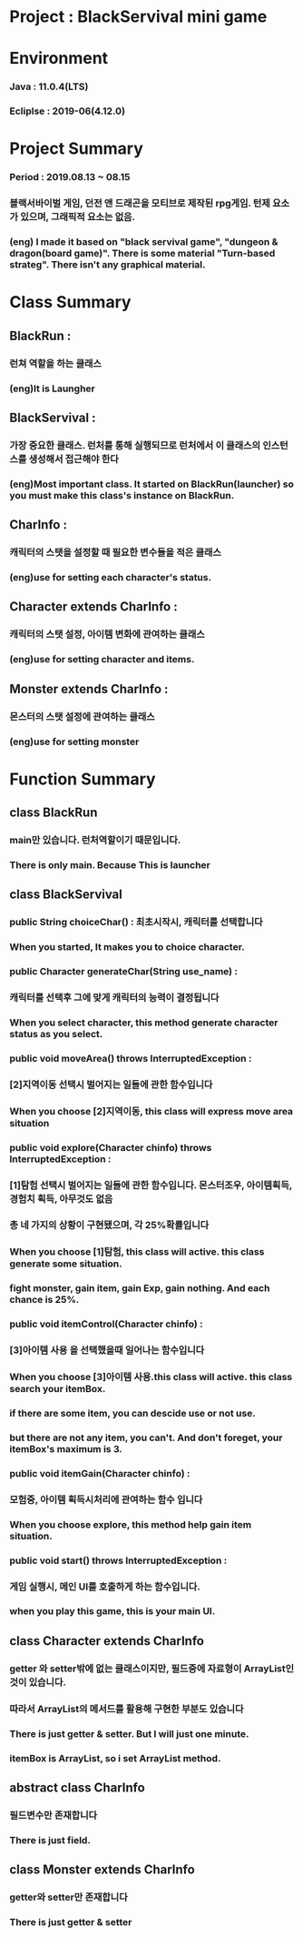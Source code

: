 # Project : BlackServival mini game

# Environment
### Java : 11.0.4(LTS)
### Ecliplse : 2019-06(4.12.0)

# Project Summary
### Period : 2019.08.13 ~ 08.15
### 블랙서바이벌 게임, 던전 앤 드래곤을 모티브로 제작된 rpg게임. 턴제 요소가 있으며, 그래픽적 요소는 없음.
### (eng) I made it based on "black servival game", "dungeon & dragon(board game)". There is some material "Turn-based strateg". There isn't any graphical material.

# Class Summary

## BlackRun : 
### 런쳐 역할을 하는 클래스
### (eng)It is Laungher

## BlackServival : 
### 가장 중요한 클래스. 런처를 통해 실행되므로 런처에서 이 클래스의 인스턴스를 생성해서 접근해야 한다
### (eng)Most important class. It started on BlackRun(launcher) so you must make this class's instance on BlackRun.

## CharInfo : 
### 캐릭터의 스탯을 설정할 때 필요한 변수들을 적은 클래스
### (eng)use for setting each character's status.

## Character extends CharInfo : 
### 캐릭터의 스탯 설정, 아이템 변화에 관여하는 클래스
### (eng)use for setting character and items. 

## Monster extends CharInfo : 
### 몬스터의 스탯 설정에 관여하는 클래스
### (eng)use for setting monster

# Function Summary

## class BlackRun 
### main만 있습니다. 런처역할이기 때문입니다.
### There is only main. Because This is launcher


## class BlackServival

### public String choiceChar() : 최초시작시, 캐릭터를 선택합니다
### When you started, It makes you to choice character.


### public Character generateChar(String use_name) : 
### 캐릭터를 선택후 그에 맞게 캐릭터의 능력이 결정됩니다
### When you select character, this method generate character status as you select.


### public void moveArea() throws InterruptedException : 
### [2]지역이동 선택시 벌어지는 일들에 관한 함수입니다
### When you choose [2]지역이동, this class will express move area situation


### public void explore(Character chinfo) throws InterruptedException : 
### [1]탐험 선택시 벌어지는 일들에 관한 함수입니다. 몬스터조우, 아이템획득, 경험치 획득, 아무것도 없음 
### 총 네 가지의 상황이 구현됐으며, 각 25%확률입니다
### When you choose [1]탐험, this class will active. this class generate some situation. 
### fight monster, gain item, gain Exp, gain nothing. And each chance is 25%.


### public void itemControl(Character chinfo) :
### [3]아이템 사용 을 선택했을때 일어나는 함수입니다
### When you choose [3]아이템 사용.this class will active. this class search your itemBox. 
### if there are some item, you can descide use or not use. 
### but there are not any item, you can't. And don't foreget, your itemBox's maximum is 3.


### public void itemGain(Character chinfo) :
### 모험중, 아이템 획득시처리에 관여하는 함수 입니다
### When you choose explore, this method help gain item situation.

### public void start() throws InterruptedException : 
### 게임 실행시, 메인 UI를 호출하게 하는 함수입니다.
### when you play this game, this is your main UI.


## class Character extends CharInfo
### getter 와 setter밖에 없는 클래스이지만, 필드중에 자료형이 ArrayList인 것이 있습니다. 
### 따라서 ArrayList의 메서드를 활용해 구현한 부분도 있습니다
### There is just getter & setter. But I will just one minute. 
### itemBox is ArrayList, so i set ArrayList method.


## abstract class CharInfo
### 필드변수만 존재합니다
### There is just field.


## class Monster extends CharInfo
### getter와 setter만 존재합니다
### There is just getter & setter


